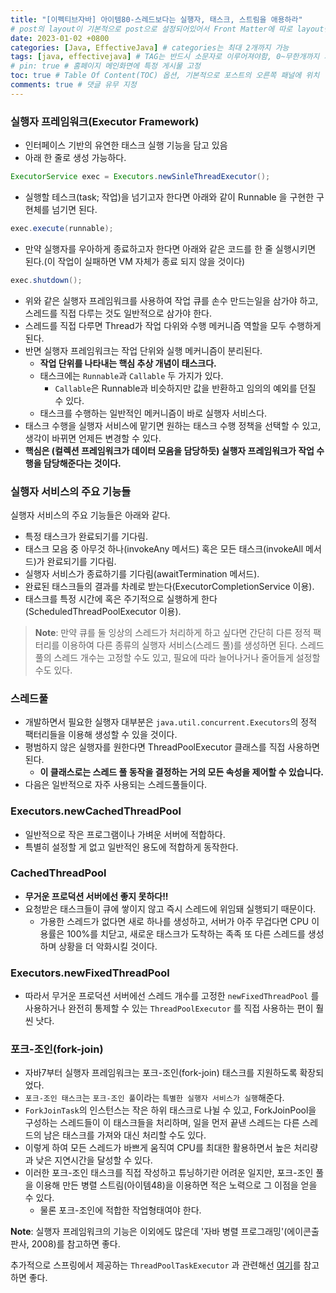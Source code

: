 ```yaml
---
title: "[이펙티브자바] 아이템80-스레드보다는 실행자, 태스크, 스트림을 애용하라"
# post의 layout이 기본적으로 post으로 설정되어있어서 Front Matter에 따로 layout변수를 만들어 주지 않아도 된다.
date: 2023-01-02 +0800
categories: [Java, EffectiveJava] # categories는 최대 2개까지 가능
tags: [java, effectivejava] # TAG는 반드시 소문자로 이루어져야함, 0~무한개까지 지정 가능
# pin: true # 홈페이지 메인화면에 특정 게시물 고정
toc: true # Table Of Content(TOC) 옵션, 기본적으로 포스트의 오른쪽 패널에 위치
comments: true # 댓글 유무 지정
---
```


### 실행자 프레임워크(Executor Framework)
- 인터페이스 기반의 유연한 태스크 실행 기능을 담고 있음
- 아래 한 줄로 생성 가능하다.

```java
ExecutorService exec = Executors.newSinleThreadExecutor();
```

- 실행할 테스크(task; 작업)을 넘기고자 한다면 아래와 같이 Runnable 을 구현한 구현체를 넘기면 된다.

```java
exec.execute(runnable);
```

- 만약 실행자를 우아하게 종료하고자 한다면 아래와 같은 코드를 한 줄 실행시키면 된다.(이 작업이 실패하면 VM 자체가 종료 되지 않을 것이다)

```java
exec.shutdown();
```

- 위와 같은 실행자 프레임워크를 사용하여 작업 큐를 손수 만드는일을 삼가야 하고, 스레드를 직접 다루는 것도 일반적으로 삼가야 한다.
- 스레드를 직접 다루면 Thread가 작업 다위와 수행 메커니즘 역할을 모두 수행하게 된다.
- 반면 실행자 프레임워크는 작업 단위와 실행 메커니즘이 분리된다.
  - <b>작업 단위를 나타내는 핵심 추상 개념이 태스크다.</b>
  - 태스크에는 `Runnable`과 `Callable` 두 가지가 있다.
    - `Callable`은 Runnable과 비슷하지만 값을 반환하고 임의의 예외를 던질 수 있다.
  - 태스크를 수행하는 일반적인 메커니즘이 바로 실행자 서비스다.
- 태스크 수행을 실행자 서비스에 맡기면 원하는 태스크 수행 정책을 선택할 수 있고, 생각이 바뀌면 언제든 변경할 수 있다.
- <b>핵심은 (컬렉션 프레임워크가 데이터 모음을 담당하듯) 실행자 프레임워크가 작업 수행을 담당해준다는 것이다.</b>

### 실행자 서비스의 주요 기능들
실행자 서비스의 주요 기능들은 아래와 같다.

- 특정 태스크가 완료되기를 기다림.
- 태스크 모음 중 아무것 하나(invokeAny 메서드) 혹은 모든 태스크(invokeAll 메서드)가 완료되기를 기다림.
- 실행자 서비스가 종료하기를 기다림(awaitTermination 메서드).
- 완료된 태스크들의 결과를 차례로 받는다(ExecutorCompletionService 이용).
- 태스크를 특정 시간에 혹은 주기적으로 실행하게 한다(ScheduledThreadPoolExecutor 이용).

> **Note**: 만약 큐를 둘 잉상의 스레드가 처리하게 하고 싶다면 간단히 다른 정적 팩터리를 이용하여 다른 종류의 실행자 서비스(스레드 풀)를 생성하면 된다. 스레드 풀의 스레드 개수는 고정할 수도 있고, 필요에 따라 늘어나거나 줄어들게 설정할 수도 있다.

### 스레드풀
- 개발하면서 필요한 실행자 대부분은 `java.util.concurrent.Executors`의 정적 팩터리들을 이용해 생성할 수 있을 것이다.
- 평범하지 않은 실행자를 원한다면 ThreadPoolExecutor 클래스를 직접 사용하면 된다.
  - <b>이 클래스로는 스레드 풀 동작을 결정하는 거의 모든 속성을 제어할 수 있습니다.</b>
- 다음은 일반적으로 자주 사용되는 스레드풀들이다.

### Executors.newCachedThreadPool
-  일반적으로 작은 프로그램이나 가벼운 서버에 적합하다.
-  특별히 설정할 게 없고 일반적인 용도에 적합하게 동작한다.

### CachedThreadPool
- <b>무거운 프로덕션 서버에선 좋지 못하다!!</b>
- 요청받은 태스크들이 큐에 쌓이지 않고 즉시 스레드에 위임돼 실행되기 때문이다.
  - 가용한 스레드가 없다면 새로 하나를 생성하고, 서버가 아주 무겁다면 CPU 이용률은 100%를 치닫고, 새로운 태스크가 도착하는 족족 또 다른 스레드를 생성하며 상황을 더 악화시킬 것이다.

### Executors.newFixedThreadPool
- 따라서 무거운 프로덕션 서버에선 스레드 개수를 고정한 `newFixedThreadPool` 를 사용하거나 완전히 통제할 수 있는 `ThreadPoolExecutor` 를 직접 사용하는 편이 훨씬 낫다.

### 포크-조인(fork-join)
- 자바7부터 실행자 프레임워크는 포크-조인(fork-join) 태스크를 지원하도록 확장되었다.
- `포크-조인 태스크`는 `포크-조인 풀`이라는 `특별한 실행자 서비스가 실행`해준다. 
- `ForkJoinTask`의 인스턴스는 작은 하위 태스크로 나뉠 수 있고, ForkJoinPool을 구성하는 스레드들이 이 태스크들을 처리하며, 일을 먼저 끝낸 스레드는 다른 스레드의 남은 태스크를 가져와 대신 처리할 수도 있다.
- 이렇게 하여 모든 스레드가 바쁘게 움직여 CPU를 최대한 활용하면서 높은 처리량과 낮은 지연시간을 달성할 수 있다.
- 이러한 포크-조인 태스크를 직접 작성하고 튜닝하기란 어려운 일지만, 포크-조인 풀을 이용해 만든 병렬 스트림(아이템48)을 이용하면 적은 노력으로 그 이점을 얻을 수 있다.
  - 물론 포크-조인에 적합한 작업형태여야 한다.

**Note**: 실행자 프레임워크의 기능은 이외에도 많은데 '자바 병렬 프로그래밍'(에이콘출판사, 2008)를 참고하면 좋다.

추가적으로 스프링에서 제공하는 `ThreadPoolTaskExecutor` 과 관련해선 [여기](https://jeonyoungho.github.io/posts/ThreadPoolTaskExecutor/)를 참고하면 좋다.